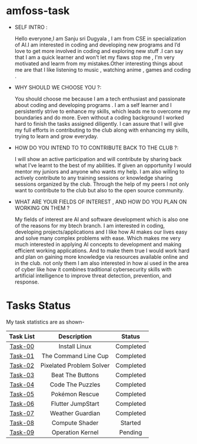 # amfoss-task

- SELF INTRO :

     Hello everyone,I am Sanju sri Dugyala , I am from  CSE in specialization of AI.I am interested in coding and developing new programs and I’d love to get more involved in coding and exploring new stuff .I can say that I am a quick learner and won't let my flaws stop me , I'm very motivated and learm from my mistakes.Other interesting things about me are that I like  listening to music , watching anime , games and coding .

- WHY SHOULD WE CHOOSE YOU ?:

   You should choose me because I am a tech enthusiast and passionate about coding and developing programs . I am a self learner and I persistently strive to enhance my skills, which leads me to overcome my boundaries and do more. Even without a coding background I worked hard to finish the tasks assigned diligently. I can assure that I will give my full efforts in contributing to the club along with enhancing my skills, trying to learn and grow everyday.

- HOW DO YOU INTEND TO TO CONTRIBUTE BACK TO THE CLUB ?:
    
   I will show an active participation and will contribute by sharing back what I’ve learnt to the best of my abilities. If given an opportunity I would mentor my juniors and anyone who wants my help. I am also willing to actively contribute to any training sessions or knowledge sharing sessions organized by the club. Through the help of my peers I not only want to contribute to the club but also to the open source community.


- WHAT ARE YOUR FIELDS OF INTEREST , AND HOW DO YOU PLAN ON WORKING ON THEM ?

  My fields of interest are AI and software development which is also one of the reasons for my btech branch. I am interested in coding, developing projects/applications and I like how AI makes our lives easy and solve many complex problems with ease. Which makes me very much interested in applying AI concepts to development and making efficient working applications. And to make them true I would work hard and plan on gaining more knowledge via resources available online and in the club. 
not only them I am also interested in how ai used in the area of cyber like how it combines traditional cybersecurity skills with artificial intelligence to improve threat detection, prevention, and response.



# Tasks Status

My task statistics are as shown-

| Task List | Description | Status |
| :-:       | :-:         | :-:    |
| [Task-00](https://github.com/Sanjusr1/Amfoss-tasks./tree/main/Task%20-00)   | Install Linux | Completed |
| [Task-01](https://github.com/Sanjusr1/Amfoss-tasks./tree/main/Task%20-01)   | The Command Line Cup| Completed |
| [Task-02](https://github.com/Sanjusr1/Amfoss-tasks./tree/main/Task%20-02)    |Pixelated Problem Solver | Completed |
| [Task-03](https://github.com/Sanjusr1/Amfoss-tasks./tree/main/Task%20-03)   |Beat The Buttons |Completed |
| [Task-04](https://github.com/Sanjusr1/Amfoss-tasks./tree/main/Task%20-04)   | Code The Puzzles| Completed |
| [Task-05](https://github.com/Sanjusr1/Amfoss-tasks./tree/main/Task%20-05) |  Pokémon Rescue | Completed |
| [Task-06](https://github.com/Sanjusr1/Amfoss-tasks./tree/main/Task%20-06)    | Flutter JumpStart| Completed |
| [Task-07](https://github.com/Sanjusr1/Amfoss-tasks./tree/main/Task%20-07)  |  Weather Guardian | Completed |
| [Task-08](https://github.com/Sanjusr1/Amfoss-tasks./tree/main/Task%20-08)   |Compute Shader | Started |
| [Task-09](https://github.com/Sanjusr1/Amfoss-tasks./tree/main/Task%20-09)   |Operation Kernel |Pending |
